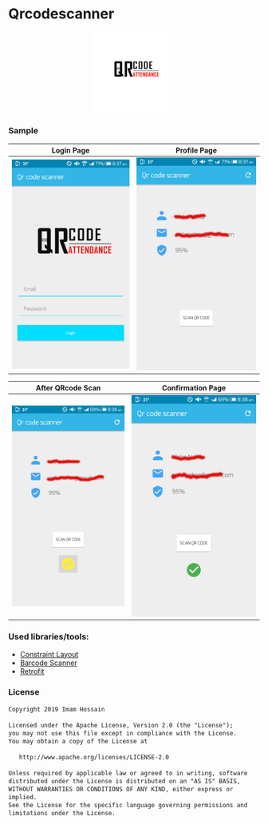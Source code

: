 # Qrcodescanner

<p align="center">
  <img src="screenshots/logo.png" >
</p>


### Sample

Login Page |Profile Page 
-------------|-----------------
![alt text](screenshots/login_page.png "Login Page")  | ![alt text](screenshots/profile_page.png "Profile Page")


After QRcode Scan |Confirmation Page 
-------------|-----------------
![alt text](screenshots/after_qrscan.png "After QRcode Scan")  | ![alt text](screenshots/after_confirmation.png "Confirmation Page")


### Used libraries/tools:

* [Constraint Layout](https://developer.android.com/training/constraint-layout)
* [Barcode Scanner](https://github.com/dm77/barcodescanner)
* [Retrofit](http://square.github.io/retrofit/)


### License

```
Copyright 2019 Imam Hossain

Licensed under the Apache License, Version 2.0 (the "License");
you may not use this file except in compliance with the License.
You may obtain a copy of the License at

   http://www.apache.org/licenses/LICENSE-2.0

Unless required by applicable law or agreed to in writing, software
distributed under the License is distributed on an "AS IS" BASIS,
WITHOUT WARRANTIES OR CONDITIONS OF ANY KIND, either express or implied.
See the License for the specific language governing permissions and
limitations under the License.